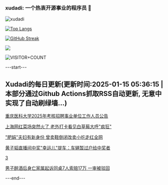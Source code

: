 ### xudadi: 一个热衷开源事业的程序员 👋

![xudadi](https://github-readme-stats-git-masterorgs-github-readme-stats-team.vercel.app/api?username=xudadi)

[![Top Langs](https://github-readme-stats.vercel.app/api/top-langs/?username=xudadi)](https://github.com/anuraghazra/github-readme-stats)

[![GitHub Streak](https://streak-stats.demolab.com?user=xudadi&locale=zh_Hans)](https://git.io/streak-stats)

![](https://raw.githubusercontent.com/xudadi/xudadi/main/assets/github-contribution-grid-snake.svg)

![VISITOR+COUNT](https://komarev.com/ghpvc/?username=xudadi&label=VISITOR+COUNT)


---start---

## Xudadi的每日更新(更新时间:2025-01-15 05:36:15 | 本部分通过Github Actions抓取RSS自动更新, 无意中实现了自动刷绿墙...)

[重庆医科大学2025年考核招聘事业单位工作人员公告](https://www.gongkaoleida.com/article/2265531)

[上海网红菜场突然火了 老外打卡看见白草莓大呼"疯狂"](https://m.163.com/news/article/JLSS323F055040N3.html)

["肥娟"夫妇有新身份 曾卖鞋倒闭改卖小吃走红全网](https://m.163.com/news/article/JLST9CTV0530JPVV.html)

[黄子韬直播间中奖"幸运儿"提车：车辆暂过户给中奖者](https://m.163.com/news/article/JLSPK8HQ0514D3UH.html)

[3](https://m.163.com/touch/news/sub/domestic)

[男子醉酒后身亡家属起诉同桌7人索赔17万 一审被驳回](https://m.163.com/news/article/JLSF7BHO051492T3.html)

---end---
